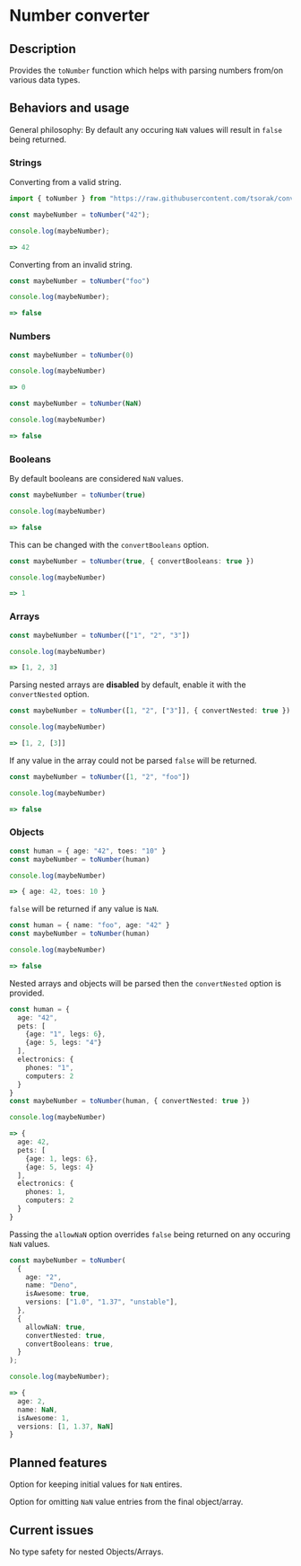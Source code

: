 # Number converter

## Description

Provides the `toNumber` function which helps with parsing numbers from/on various data types.

## Behaviors and usage

General philosophy: By default any occuring `NaN` values will result in `false` being returned.

### Strings

Converting from a valid string.

```ts
import { toNumber } from "https://raw.githubusercontent.com/tsorak/convert-number/master/mod.ts"

const maybeNumber = toNumber("42");

console.log(maybeNumber);
```

```ts
=> 42
```

Converting from an invalid string.

```ts
const maybeNumber = toNumber("foo")

console.log(maybeNumber);
```

```ts
=> false
```

### Numbers

```ts
const maybeNumber = toNumber(0)

console.log(maybeNumber)
```

```ts
=> 0
```

```ts
const maybeNumber = toNumber(NaN)

console.log(maybeNumber)
```

```ts
=> false
```

### Booleans

By default booleans are considered `NaN` values.

```ts
const maybeNumber = toNumber(true)

console.log(maybeNumber)
```

```ts
=> false
```

This can be changed with the `convertBooleans` option.

```ts
const maybeNumber = toNumber(true, { convertBooleans: true })

console.log(maybeNumber)
```

```ts
=> 1
```

### Arrays

```ts
const maybeNumber = toNumber(["1", "2", "3"])

console.log(maybeNumber)
```

```ts
=> [1, 2, 3]
```

Parsing nested arrays are **disabled** by default, enable it with the `convertNested` option.

```ts
const maybeNumber = toNumber([1, "2", ["3"]], { convertNested: true })

console.log(maybeNumber)
```

```ts
=> [1, 2, [3]]
```

If any value in the array could not be parsed `false` will be returned.

```ts
const maybeNumber = toNumber([1, "2", "foo"])

console.log(maybeNumber)
```

```ts
=> false
```

### Objects

```ts
const human = { age: "42", toes: "10" }
const maybeNumber = toNumber(human)

console.log(maybeNumber)
```

```ts
=> { age: 42, toes: 10 }
```

`false` will be returned if any value is `NaN`.

```ts
const human = { name: "foo", age: "42" }
const maybeNumber = toNumber(human)

console.log(maybeNumber)
```

```ts
=> false
```

Nested arrays and objects will be parsed then the `convertNested` option is provided.

```ts
const human = {
  age: "42",
  pets: [
    {age: "1", legs: 6},
    {age: 5, legs: "4"}
  ],
  electronics: {
    phones: "1",
    computers: 2
  }
}
const maybeNumber = toNumber(human, { convertNested: true })

console.log(maybeNumber)
```

```ts
=> {
  age: 42,
  pets: [
    {age: 1, legs: 6},
    {age: 5, legs: 4}
  ],
  electronics: {
    phones: 1,
    computers: 2
  }
}
```

Passing the `allowNaN` option overrides `false` being returned on any occuring `NaN` values.

```ts
const maybeNumber = toNumber(
  {
    age: "2",
    name: "Deno",
    isAwesome: true,
    versions: ["1.0", "1.37", "unstable"],
  },
  {
    allowNaN: true,
    convertNested: true,
    convertBooleans: true,
  }
);

console.log(maybeNumber);
```

```ts
=> {
  age: 2,
  name: NaN,
  isAwesome: 1,
  versions: [1, 1.37, NaN]
}
```

## Planned features

Option for keeping initial values for `NaN` entires.

Option for omitting `NaN` value entries from the final object/array.

## Current issues

No type safety for nested Objects/Arrays.
